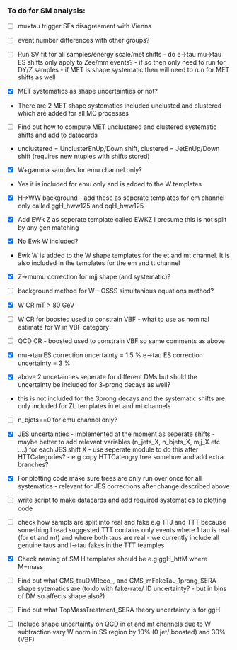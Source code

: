 ### To do for SM analysis:

- [ ] mu+tau trigger SFs disagreement with Vienna

- [ ] event number differences with other groups?

- [ ] Run SV fit for all samples/energy scale/met shifts - do e->tau mu->tau ES shifts only apply to Zee/mm events? - if so then only need to run for DY/Z samples - if MET is shape systematic then will need to run for MET shifts as well

- [x] MET systematics as shape uncertainties or not?
- There are 2 MET shape systematics included unclusted and clustered which are added for all MC processes

- [ ] Find out how to compute MET unclustered and clustered systematic shifts and add to datacards
- unclustered = UnclusterEnUp/Down shift, clustered = JetEnUp/Down shift (requires new ntuples with shifts stored)

- [x] W+gamma samples for emu channel only?
- Yes it is included for emu only and is added to the W templates

- [x] H->WW background - add these as seperate templates for em channel only called ggH_hww125 and qqH_hww125

- [x] Add EWk Z as seperate template called EWKZ I presume this is not split by any gen matching

- [x] No Ewk W included?
- Ewk W is added to the W shape templates for the et and mt channel. It is also included in the templates for the em and tt channel

- [x] Z->mumu correction for mjj shape (and systematic)?

- [ ] background method for W - OSSS simultanious equations method?

- [x] W CR mT > 80 GeV
- [ ] W CR for boosted used to constrain VBF - what to use as nominal estimate for W in VBF category

- [ ] QCD CR - boosted used to constrain VBF so same comments as above

- [x] mu->tau ES correction uncertainty = 1.5 %
e->tau ES correction uncertainty = 3 % 

- [x] above 2 uncetainties seperate for different DMs but shold the uncertainty be included for 3-prong decays as well?
- this is not included  for the 3prong decays and the systematic shifts are only included for ZL templates in et and mt channels

- [ ] n_bjets==0 for emu channel only?

- [x] JES uncertainties - implemented at the moment as seperate shifts - maybe better to add relevant variables (n_jets_X, n_bjets_X, mjj_X etc ....) for each JES shift X - use seperate module to do this after HTTCategories? - e.g copy HTTCateogry tree somehow and add extra branches?

- [x] For plotting code make sure trees are only run over once for all systematics - relevant for JES corrections after change described above

- [ ] write script to make datacards and add required systematics to plotting code

- [ ] check how sampls are split into real and fake e.g TTJ and TTT because something I read suggested TTT contains only events where 1 tau is real (for et and mt) and where both taus are real - we currently include all genuine taus and l->tau fakes in the TTT teamples

- [x] Check naming of SM H templates should be e.g ggH_httM where M=mass

- [ ] Find out what CMS_tauDMReco_, and CMS_mFakeTau_1prong_$ERA shape sytematics are (to do with fake-rate/ ID uncertainty? - but in bins of DM so affects shape also?)

- [ ] Find out what TopMassTreatment_$ERA theory uncertainty is for ggH 

- [ ] Include shape uncertainty on QCD in et and mt channels due to W subtraction vary W norm in SS region by 10% (0 jet/ boosted) and 30% (VBF)

